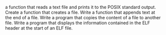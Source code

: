 a function that reads a text file and prints it to the POSIX standard output.
Create a function that creates a file.
Write a function that appends text at the end of a file.
Write a program that copies the content of a file to another file.
Write a program that displays the information contained in the ELF header at the start of an ELF file.
